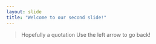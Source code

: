 ```yaml
---
layout: slide
title: "Welcome to our second slide!"
---
```

>Hopefully a quotation
Use the left arrow to go back!

